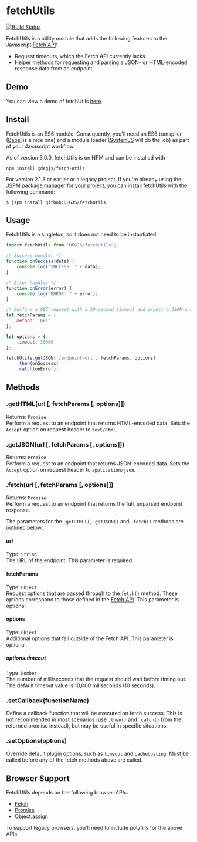 # fetchUtils
[![Build Status](https://travis-ci.org/DEGJS/fetchUtils.svg?branch=master)](https://travis-ci.org/DEGJS/fetchUtils)

FetchUtils is a utility module that adds the following features to the Javascript [Fetch API](https://developer.mozilla.org/en-US/docs/Web/API/Fetch_API):
+ Request timeouts, which the Fetch API currently lacks
+ Helper methods for requesting and parsing a JSON- or HTML-encoded response data from an endpoint 

## Demo
You can view a demo of fetchUtils [here](http://degjs.github.io/fetchUtils/).

## Install
FetchUtils is an ES6 module. Consequently, you'll need an ES6 transpiler ([Babel](https://babeljs.io) is a nice one) and a module loader ([SystemJS](https://github.com/systemjs/systemjs) will do the job) as part of your Javascript workflow.

As of version 3.0.0, fetchUtils is on NPM and can be installed with 
```
npm install @degjs/fetch-utils
```

For version 2.1.3 or earlier or a legacy project,
If you're already using the [JSPM package manager](http://jspm.io) for your project, you can install fetchUtils with the following command:

```
$ jspm install github:DEGJS/fetchUtils
```
## Usage
FetchUtils is a singleton, so it does not need to be instantiated.
```js
import fetchUtils from "DEGJS/fetchUtils";

/* Success handler */
function onSuccess(data) {
    console.log("SUCCESS: " + data);
}

/* Error handler */
function onError(error) {
    console.log("ERROR: " + error);
}

/* Perform a GET request with a 30-second timeout and expect a JSON-encoded response */
let fetchParams = {
	method: 'GET'
};

let options = {
	timeout: 30000
};

fetchUtils.getJSON('/endpoint-url', fetchParams, options)
    .then(onSuccess)
    .catch(onError);

```

## Methods

### .getHTML(url [, fetchParams [, options]])
Returns: `Promise`   
Perform a request to an endpoint that returns HTML-encoded data. Sets the `Accept` option on request header to `text/html`.

### .getJSON(url [, fetchParams [, options]])
Returns: `Promise`   
Perform a request to an endpoint that returns JSON-encoded data. Sets the `Accept` option on request header to `application/json`.

### .fetch(url [, fetchParams [, options]])
Returns: `Promise`   
Perform a request to an endpoint that returns the full, unparsed endpoint response.

The parameters for the `.getHTML()`, `.getJSON()` and `.fetch()` methods are outlined below:

#### url
Type: `String`   
The URL of the endpoint. This parameter is required.

#### fetchParams
Type: `Object`   
Request options that are passed through to the `fetch()` method. These options correspond to those defined in the [Fetch API](https://developer.mozilla.org/en-US/docs/Web/API/GlobalFetch/fetch#Syntax). This parameter is optional.

#### options
Type: `Object`   
Additional options that fall outside of the Fetch API. This parameter is optional.

##### options.timeout
Type: `Number`   
The number of milliseconds that the request should wait before timing out. The default timeout value is 10,000 millseconds (10 seconds). 

### .setCallback(functionName)
Define a callback function that will be executed on fetch success. This is not recommended in most scenarios (use `.then()` and `.catch()` from the returned promise instead), but may be useful in specific situations.

### .setOptions(options)
Override default plugin options, such as `timeout` and `cachebusting`. Must be called before any of the fetch methods above are called.


## Browser Support
FetchUtils depends on the following browser APIs:
+ [Fetch](https://developer.mozilla.org/en-US/docs/Web/API/GlobalFetch)
+ [Promise](https://developer.mozilla.org/en-US/docs/Web/JavaScript/Reference/Global_Objects/Promise)
+ [Object.assign](https://developer.mozilla.org/en-US/docs/Web/JavaScript/Reference/Global_Objects/Object/assign)

To support legacy browsers, you'll need to include polyfills for the above APIs.